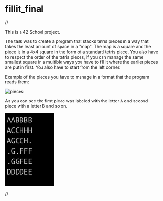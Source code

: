 # fillit_final
//
		
This is a 42 School project.

The task was to create a program that stacks tetris pieces in a way that takes the least amount of space in a "map".
The map is a square and the piece is in a 4x4 square in the form of a standard tetris piece. You also have to respect the order of the tetris pieces,
if you can manage the same smallest square in a multible ways you have to fill it where the earlier pieces are put in first. 
You also have to start from the left corner.

Example of the pieces you have to manage in a format that the program reads them:                                                                                          

![pieces:](https://github.com/Makenfile86/fillit_final/blob/master/pieces3.jpg?raw=true)


As you can see the first piece was labeled with the letter A and second piece with a letter B and so on.

![Results:](https://github.com/Makenfile86/fillit_final/blob/master/result.jpg?raw=true)

//
